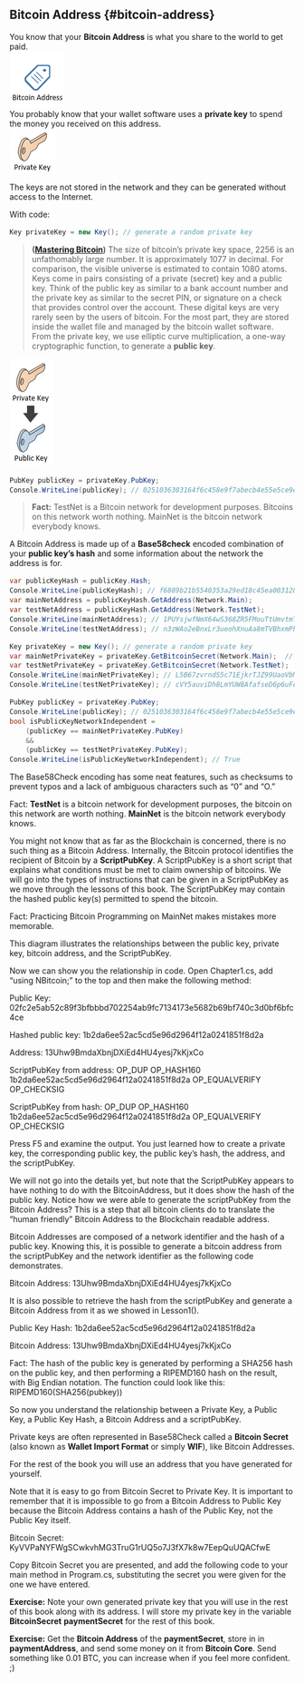 ## Bitcoin Address {#bitcoin-address}

You know that your **Bitcoin Address** is what you share to the world to get paid.  
![](../assets/BitcoinAddress.png)  
You probably know that your wallet software uses a **private key** to spend the money you received on this address.  
![](../assets/PrivateKey.png)  

The keys are not stored in the network and they can be generated without access to the Internet.  

With code:  
```cs  
Key privateKey = new Key(); // generate a random private key
```  
> **([Mastering Bitcoin](https://github.com/bitcoinbook/bitcoinbook/))** The size of bitcoin’s private key space, 2256 is an unfathomably large number. It is approximately 1077 in decimal. For comparison, the visible universe is estimated to contain 1080 atoms.  
Keys come in pairs consisting of a private (secret) key and a public key. Think of the public key as similar to a bank account number and the private key as similar to the secret PIN, or signature on a check that provides control over the account. These digital keys are very rarely seen by the users of bitcoin. For the most part, they are stored inside the wallet file and managed by the bitcoin wallet software.  
From the private key, we use elliptic curve multiplication, a one-way cryptographic function, to generate a **public key**.  

![](../assets/PrivKeyPubKey.png)  
```cs 
PubKey publicKey = privateKey.PubKey;
Console.WriteLine(publicKey); // 0251036303164f6c458e9f7abecb4e55e5ce9ec2b2f1d06d633c9653a07976560c
```  

> **Fact:** TestNet is a Bitcoin network for development purposes. Bitcoins on this network worth nothing.  MainNet is the bitcoin network everybody knows.  

A Bitcoin Address is made up of a **Base58check** encoded combination of your **public key’s hash** and some information about the network the address is for.  
```cs 
var publicKeyHash = publicKey.Hash;
Console.WriteLine(publicKeyHash); // f6889b21b5540353a29ed18c45ea0031280c42cf
var mainNetAddress = publicKeyHash.GetAddress(Network.Main);
var testNetAddress = publicKeyHash.GetAddress(Network.TestNet);
Console.WriteLine(mainNetAddress); // 1PUYsjwfNmX64wS368ZR5FMouTtUmvtmTY
Console.WriteLine(testNetAddress); // n3zWAo2eBnxLr3ueohXnuAa8mTVBhxmPhq
  ``` 


```cs  
Key privateKey = new Key(); // generate a random private key
var mainNetPrivateKey = privateKey.GetBitcoinSecret(Network.Main);  // get our private key for the mainnet
var testNetPrivateKey = privateKey.GetBitcoinSecret(Network.TestNet);  // get our private key for the testnet
Console.WriteLine(mainNetPrivateKey); // L5B67zvrndS5c71EjkrTJZ99UaoVbMUAK58GKdQUfYCpAa6jypvn
Console.WriteLine(testNetPrivateKey); // cVY5auviDh8LmYUW8AfafseD6p6uFoZrP7GjS3rzAerpRKE9Wmuz
```  
```cs 
PubKey publicKey = privateKey.PubKey;
Console.WriteLine(publicKey); // 0251036303164f6c458e9f7abecb4e55e5ce9ec2b2f1d06d633c9653a07976560c
bool isPublicKeyNetworkIndependent =
    (publicKey == mainNetPrivateKey.PubKey)
    &&
    (publicKey == testNetPrivateKey.PubKey);
Console.WriteLine(isPublicKeyNetworkIndependent); // True
```  
 
The Base58Check encoding has some neat features, such as checksums to prevent typos and a lack of ambiguous characters such as “0” and “O.”

Fact: **TestNet** is a bitcoin network for development purposes, the bitcoin on this network are worth nothing. **MainNet** is the bitcoin network everybody knows.

You might not know that as far as the Blockchain is concerned, there is no such thing as a Bitcoin Address. Internally, the Bitcoin protocol identifies the recipient of Bitcoin by a **ScriptPubKey**. A ScriptPubKey is a short script that explains what conditions must be met to claim ownership of bitcoins. We will go into the types of instructions that can be given in a ScriptPubKey as we move through the lessons of this book. The ScriptPubKey may contain the hashed public key(s) permitted to spend the bitcoin.

Fact: Practicing Bitcoin Programming on MainNet makes mistakes more memorable.

This diagram illustrates the relationships between the public key, private key, bitcoin address, and the ScriptPubKey.

Now we can show you the relationship in code. Open Chapter1.cs, add “using NBitcoin;” to the top and then make the following method:

Public Key: 02fc2e5ab52c89f3bfbbbd702254ab9fc7134173e5682b69bf740c3d0bf6bfc4ce

Hashed public key: 1b2da6ee52ac5cd5e96d2964f12a0241851f8d2a

Address: 13Uhw9BmdaXbnjDXiEd4HU4yesj7kKjxCo

ScriptPubKey from address: OP_DUP OP_HASH160 1b2da6ee52ac5cd5e96d2964f12a0241851f8d2a OP_EQUALVERIFY OP_CHECKSIG

ScriptPubKey from hash: OP_DUP OP_HASH160 1b2da6ee52ac5cd5e96d2964f12a0241851f8d2a OP_EQUALVERIFY OP_CHECKSIG

Press F5 and examine the output. You just learned how to create a private key, the corresponding public key, the public key’s hash, the address, and the scriptPubKey.

We will not go into the details yet, but note that the ScriptPubKey appears to have nothing to do with the BitcoinAddress, but it does show the hash of the public key. Notice how we were able to generate the scriptPubKey from the Bitcoin Address? This is a step that all bitcoin clients do to translate the “human friendly” Bitcoin Address to the Blockchain readable address.

Bitcoin Addresses are composed of a network identifier and the hash of a public key. Knowing this, it is possible to generate a bitcoin address from the scriptPubKey and the network identifier as the following code demonstrates.

Bitcoin Address: 13Uhw9BmdaXbnjDXiEd4HU4yesj7kKjxCo

It is also possible to retrieve the hash from the scriptPubKey and generate a Bitcoin Address from it as we showed in Lesson1().

Public Key Hash: 1b2da6ee52ac5cd5e96d2964f12a0241851f8d2a

Bitcoin Address: 13Uhw9BmdaXbnjDXiEd4HU4yesj7kKjxCo

Fact: The hash of the public key is generated by performing a SHA256 hash on the public key, and then performing a RIPEMD160 hash on the result, with Big Endian notation. The function could look like this: RIPEMD160(SHA256(pubkey))

So now you understand the relationship between a Private Key, a Public Key, a Public Key Hash, a Bitcoin Address and a scriptPubKey.

Private keys are often represented in Base58Check called a **Bitcoin Secret** (also known as **Wallet Import Format** or simply **WIF**), like Bitcoin Addresses.

For the rest of the book you will use an address that you have generated for yourself.

Note that it is easy to go from Bitcoin Secret to Private Key. It is important to remember that it is impossible to go from a Bitcoin Address to Public Key because the Bitcoin Address contains a hash of the Public Key, not the Public Key itself.

Bitcoin Secret: KyVVPaNYFWgSCwkvhMG3TruG1rUQ5o7J3fX7k8w7EepQuUQACfwE

Copy Bitcoin Secret you are presented, and add the following code to your main method in Program.cs, substituting the secret you were given for the one we have entered.

**Exercise:** Note your own generated private key that you will use in the rest of this book along with its address. I will store my private key in the variable **BitcoinSecret** **paymentSecret** for the rest of this book.

**Exercise:** Get the **Bitcoin Address** of the **paymentSecret**, store in in **paymentAddress**, and send some money on it from **Bitcoin Core**. Send something like 0.01 BTC, you can increase when if you feel more confident. ;)